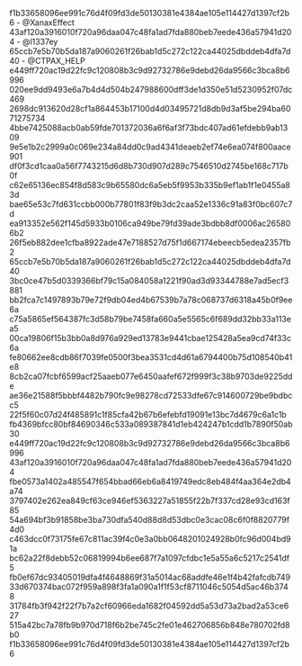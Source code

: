 f1b33658096ee991c76d4f09fd3de50130381e4384ae105e114427d1397cf2b6 - @XanaxEffect
43af120a3916010f720a96daa047c48fa1ad7fda880beb7eede436a57941d204 - @l1337ey
65ccb7e5b70b5da187a9060261f26bab1d5c272c122ca44025dbddeb4dfa7d40 - @CTPAX_HELP
e449ff720ac19d22fc9c120808b3c9d92732786e9debd26da9566c3bca8b6996
020ee9dd9493e6a7b4d4d504b247988600dff3de1d350e51d5230952f07dc469
2698dc913620d28cf1a864453b17100d4d03495721d8db9d3af5be294ba6071275734
4bbe7425088acb0ab59fde701372036a6f6af3f73bdc407ad61efdebb9ab1309
9e5e1b2c2999a0c069e234a84dd0c9ad4341deaeb2ef74e6ea074f800aace901 
df0f3cd1caa0a56f7743215d6d8b730d907d289c7546510d2745be168c717b0f
c62e65136ec854f8d583c9b65580dc6a5eb5f9953b335b9ef1ab1f1e0455a83d 
bae65e53c7fd631ccbb000b77801f83f9b3dc2caa52e1336c91a83f0bc607c7d 
ea913352e562f145d5933b0106ca949be79fd39ade3bdbb8df0006ac265806b2 
26f5eb882dee1cfba8922ade47e7188527d75f1d667174ebeecb5edea2357fb2
65ccb7e5b70b5da187a9060261f26bab1d5c272c122ca44025dbddeb4dfa7d40
3bc0ce47b5d0339366bf79c15a084058a1221f90ad3d93344788e7ad5ecf3881
bb2fca7c1497893b79e72f9db04ed4b67539b7a78c068737d6318a45b0f9ee6a
c75a5865ef564387fc3d58b79be7458fa660a5e5565c6f689dd32bb33a113ea5 
00ca19806f15b3bb0a8d976a929ed13783e9441cbae125428a5ea9cd74f33c6a
fe80662ee8cdb86f7039fe0500f3bea3531cd4d61a6794400b75d108540b41e8
8cb2ca07fcbf6599acf25aaeb077e6450aafef672f999f3c38b9703de9225dde 
ae36e21588f5bbbf4482b790fc9e98278cd72533dfe67c914600729be9bdbcc5 
22f5f60c07d24f485891c1f85cfa42b67b6efebfd19091e13bc7d4679c6a1c1b 
fb4369bfcc80bf84690346c533a089387841d1eb424247b1cdd1b7890f50ab30
e449ff720ac19d22fc9c120808b3c9d92732786e9debd26da9566c3bca8b6996 
43af120a3916010f720a96daa047c48fa1ad7fda880beb7eede436a57941d204 
fbe0573a1402a485547f654bbad66eb6a8419749edc8eb484f4aa364e2db4a74 
3797402e262ea849cf63ce946ef5363227a51855f22b7f337cd28e93cd163f85 
54a694bf3b91858be3ba730dfa540d88d8d53dbc0e3cac08c6f0f8820779f4d0
c463dcc0f73175fe67c811ac39f4c0e3a0bb0648201024928b0fc96d004bd91a
bc62a22f8debb52c06819994b6ee687f7a1097cfdbc1e5a55a6c5217c2541df5 
fb0ef67dc93405019dfa4f4648869f31a5014ac68addfe46e1f4b42fafcdb749
33d670374bac072f959a898f3fa1a090a1f1f53cf8711046c5054d5ac46b3748
31784fb3f942f22f7b7a2cf60966eda1682f04592dd5a53d73a2bad2a53ce627
515a42bc7a78fb9b970d718f6b2be745c2fe01e462706856b848e780702fd8b0
f1b33658096ee991c76d4f09fd3de50130381e4384ae105e114427d1397cf2b6
